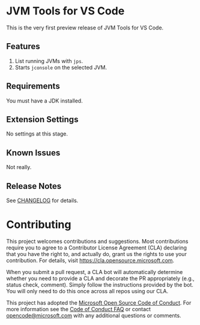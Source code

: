 # JVM Tools for VS Code

This is the very first preview release of JVM Tools for VS Code.

## Features

1. List running JVMs with `jps`.
1. Starts `jconsole` on the selected JVM.

## Requirements

You must have a JDK installed.

## Extension Settings

No settings at this stage.

## Known Issues

Not really.

## Release Notes

See [CHANGELOG](./CHANGELOG.md) for details.


# Contributing

This project welcomes contributions and suggestions.  Most contributions require you to agree to a
Contributor License Agreement (CLA) declaring that you have the right to, and actually do, grant us
the rights to use your contribution. For details, visit https://cla.opensource.microsoft.com.

When you submit a pull request, a CLA bot will automatically determine whether you need to provide
a CLA and decorate the PR appropriately (e.g., status check, comment). Simply follow the instructions
provided by the bot. You will only need to do this once across all repos using our CLA.

This project has adopted the [Microsoft Open Source Code of Conduct](https://opensource.microsoft.com/codeofconduct/).
For more information see the [Code of Conduct FAQ](https://opensource.microsoft.com/codeofconduct/faq/) or
contact [opencode@microsoft.com](mailto:opencode@microsoft.com) with any additional questions or comments.
